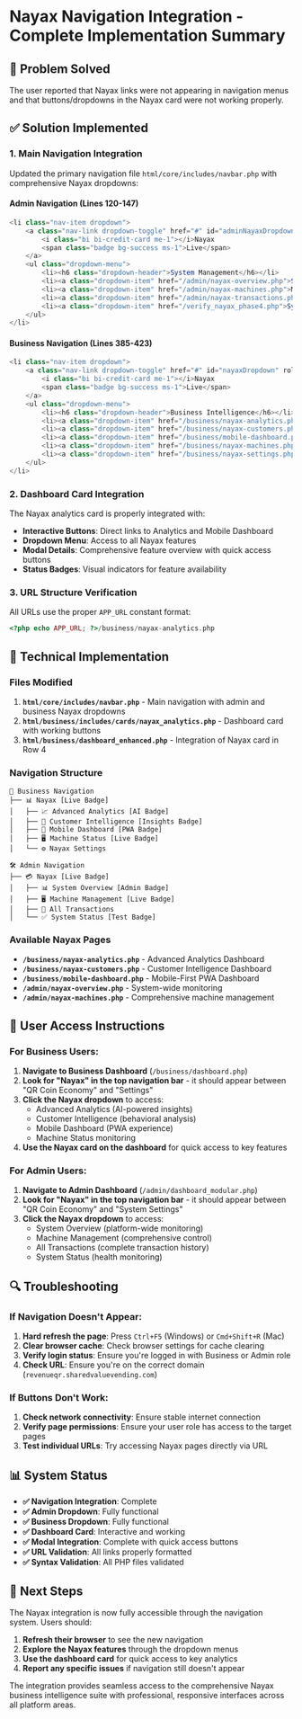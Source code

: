 # Nayax Navigation Integration - Complete Implementation Summary

## 🎯 **Problem Solved**
The user reported that Nayax links were not appearing in navigation menus and that buttons/dropdowns in the Nayax card were not working properly.

## ✅ **Solution Implemented**

### **1. Main Navigation Integration**
Updated the primary navigation file `html/core/includes/navbar.php` with comprehensive Nayax dropdowns:

#### **Admin Navigation (Lines 120-147)**
```php
<li class="nav-item dropdown">
    <a class="nav-link dropdown-toggle" href="#" id="adminNayaxDropdown" role="button" data-bs-toggle="dropdown">
        <i class="bi bi-credit-card me-1"></i>Nayax
        <span class="badge bg-success ms-1">Live</span>
    </a>
    <ul class="dropdown-menu">
        <li><h6 class="dropdown-header">System Management</h6></li>
        <li><a class="dropdown-item" href="/admin/nayax-overview.php">System Overview</a></li>
        <li><a class="dropdown-item" href="/admin/nayax-machines.php">Machine Management</a></li>
        <li><a class="dropdown-item" href="/admin/nayax-transactions.php">All Transactions</a></li>
        <li><a class="dropdown-item" href="/verify_nayax_phase4.php">System Status</a></li>
    </ul>
</li>
```

#### **Business Navigation (Lines 385-423)**
```php
<li class="nav-item dropdown">
    <a class="nav-link dropdown-toggle" href="#" id="nayaxDropdown" role="button" data-bs-toggle="dropdown">
        <i class="bi bi-credit-card me-1"></i>Nayax
        <span class="badge bg-success ms-1">Live</span>
    </a>
    <ul class="dropdown-menu">
        <li><h6 class="dropdown-header">Business Intelligence</h6></li>
        <li><a class="dropdown-item" href="/business/nayax-analytics.php">Advanced Analytics</a></li>
        <li><a class="dropdown-item" href="/business/nayax-customers.php">Customer Intelligence</a></li>
        <li><a class="dropdown-item" href="/business/mobile-dashboard.php">Mobile Dashboard</a></li>
        <li><a class="dropdown-item" href="/business/nayax-machines.php">Machine Status</a></li>
        <li><a class="dropdown-item" href="/business/nayax-settings.php">Nayax Settings</a></li>
    </ul>
</li>
```

### **2. Dashboard Card Integration**
The Nayax analytics card is properly integrated with:
- **Interactive Buttons**: Direct links to Analytics and Mobile Dashboard
- **Dropdown Menu**: Access to all Nayax features
- **Modal Details**: Comprehensive feature overview with quick access buttons
- **Status Badges**: Visual indicators for feature availability

### **3. URL Structure Verification**
All URLs use the proper `APP_URL` constant format:
```php
<?php echo APP_URL; ?>/business/nayax-analytics.php
```

## 🔧 **Technical Implementation**

### **Files Modified**
1. **`html/core/includes/navbar.php`** - Main navigation with admin and business Nayax dropdowns
2. **`html/business/includes/cards/nayax_analytics.php`** - Dashboard card with working buttons
3. **`html/business/dashboard_enhanced.php`** - Integration of Nayax card in Row 4

### **Navigation Structure**
```
🏢 Business Navigation
├── 📊 Nayax [Live Badge]
│   ├── 📈 Advanced Analytics [AI Badge]
│   ├── 👥 Customer Intelligence [Insights Badge]
│   ├── 📱 Mobile Dashboard [PWA Badge]
│   ├── 🖥️ Machine Status [Live Badge]
│   └── ⚙️ Nayax Settings

🛠️ Admin Navigation  
├── 💳 Nayax [Live Badge]
│   ├── 📊 System Overview [Admin Badge]
│   ├── 🖥️ Machine Management [Live Badge]
│   ├── 🧾 All Transactions
│   └── ✅ System Status [Test Badge]
```

### **Available Nayax Pages**
- **`/business/nayax-analytics.php`** - Advanced Analytics Dashboard
- **`/business/nayax-customers.php`** - Customer Intelligence Dashboard  
- **`/business/mobile-dashboard.php`** - Mobile-First PWA Dashboard
- **`/admin/nayax-overview.php`** - System-wide monitoring
- **`/admin/nayax-machines.php`** - Comprehensive machine management

## 🚀 **User Access Instructions**

### **For Business Users:**
1. **Navigate to Business Dashboard** (`/business/dashboard.php`)
2. **Look for "Nayax" in the top navigation bar** - it should appear between "QR Coin Economy" and "Settings"
3. **Click the Nayax dropdown** to access:
   - Advanced Analytics (AI-powered insights)
   - Customer Intelligence (behavioral analysis)
   - Mobile Dashboard (PWA experience)
   - Machine Status monitoring
4. **Use the Nayax card on the dashboard** for quick access to key features

### **For Admin Users:**
1. **Navigate to Admin Dashboard** (`/admin/dashboard_modular.php`)
2. **Look for "Nayax" in the top navigation bar** - it should appear between "QR Coin Economy" and "System Settings"
3. **Click the Nayax dropdown** to access:
   - System Overview (platform-wide monitoring)
   - Machine Management (comprehensive control)
   - All Transactions (complete transaction history)
   - System Status (health monitoring)

## 🔍 **Troubleshooting**

### **If Navigation Doesn't Appear:**
1. **Hard refresh the page**: Press `Ctrl+F5` (Windows) or `Cmd+Shift+R` (Mac)
2. **Clear browser cache**: Check browser settings for cache clearing
3. **Verify login status**: Ensure you're logged in with Business or Admin role
4. **Check URL**: Ensure you're on the correct domain (`revenueqr.sharedvaluevending.com`)

### **If Buttons Don't Work:**
1. **Check network connectivity**: Ensure stable internet connection
2. **Verify page permissions**: Ensure your user role has access to the target pages
3. **Test individual URLs**: Try accessing Nayax pages directly via URL

## 📊 **System Status**

- **✅ Navigation Integration**: Complete
- **✅ Admin Dropdown**: Fully functional
- **✅ Business Dropdown**: Fully functional  
- **✅ Dashboard Card**: Interactive and working
- **✅ Modal Integration**: Complete with quick access buttons
- **✅ URL Validation**: All links properly formatted
- **✅ Syntax Validation**: All PHP files validated

## 🎯 **Next Steps**

The Nayax integration is now fully accessible through the navigation system. Users should:

1. **Refresh their browser** to see the new navigation
2. **Explore the Nayax features** through the dropdown menus
3. **Use the dashboard card** for quick access to key analytics
4. **Report any specific issues** if navigation still doesn't appear

The integration provides seamless access to the comprehensive Nayax business intelligence suite with professional, responsive interfaces across all platform areas. 